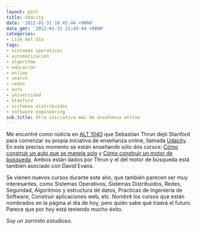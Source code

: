 ```yaml
---
layout: post
title: Udacity
date: '2012-01-31 10:45:44 +0000'
date_gmt: '2012-01-31 15:45:44 +0000'
categories:
- Link del día
tags:
- sistemas operativos
- automatización
- algoritmo
- educación
- online
- search
- redes
- auto
- universidad
- Stanford
- sistemas distribuídos
- software engineering
sub_title: Otra iniciativa más de enseñanza online
---
```


Me encontré como noticia en [ALT 1040](http://alt1040.com/2012/01/profesor-en-stanford-de-ia-deja-el-centro-y-anuncia-una-universidad-online-gratuita-para-todo-el-mundo) que Sebastian Thrun dejó Stanford para comenzar su propia iniciativa de enseñanza online, llamada [Udacity](http://www.udacity.com/). En este preciso momento se están enseñando sólo dos cursos: [Cómo construir un auto que se maneja solo](http://www.udacity.com/cs#373) y [Cómo construir un motor de búsqueda](http://www.udacity.com/cs#101). Ambos están dados por Thrun y el del motor de búsqueda está también asociado con David Evans.

Se vienen nuevos cursos durante este año, que también parecen ser muy interesantes, como Sistemas Operativos, Sistemas Distribuidos, Redes, Seguridad, Algoritmos y estructura de datos, Prácticas de Ingeniería de Software, Construir aplicaciones web, etc. Nombré los cursos que están nombrados en la página al día de hoy, pero quién sabe qué traerá el futuro. Parece que por hoy está teniendo mucho éxito.

_Soy un zorrinito estudioso._

